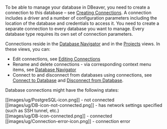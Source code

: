 To be able to manage your database in DBeaver, you need to create a connection to this database – see [Creating Connections](https://github.com/dbeaver/dbeaver/wiki/Connecting-to-Databases). A connection includes a driver and a number of configuration parameters including the location of the database and credentials to access it.  You need to create a separate connection to every database you want to manage. Every database type requires its own set of connection parameters.

Connections reside in the [Database Navigator](https://github.com/dbeaver/dbeaver/wiki/Database-Navigator) and in the [Projects](https://github.com/dbeaver/dbeaver/wiki/Projects) views. In these views, you can:
* Edit connections, see [Editing Connections](https://github.com/dbeaver/dbeaver/wiki/Editing-Connections)
* Rename and delete connections - via corresponding context menu items, see [Database Navigator](https://github.com/dbeaver/dbeaver/wiki/Database-Navigator)
* Connect to and disconnect from databases using connections, see [Connect to Database](https://github.com/dbeaver/dbeaver/wiki/Connect-to-Database) and [Disconnect from Database](https://github.com/dbeaver/dbeaver/wiki/Disconnect-from-Database).

Database connections might have the following states:

  [[images/ug/PostgreSQL-icon.png]] - not connected  
  [[images/ug/DB-icon-not-connected.png]] - has network settings specified (such as SSH tunnel, etc.)   
  [[images/ug/DB-icon-connected.png]] - connected  
  [[images/ug/Connection-error-icon.png]] - connection error  